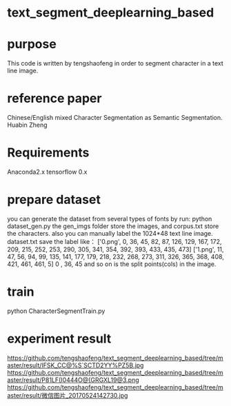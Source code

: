 # text_segment_deeplearning_based
# purpose  
This code is written by tengshaofeng in order to segment character in a text line image.  
# reference paper
Chinese/English mixed Character Segmentation as Semantic Segmentation. Huabin Zheng
# Requirements  
Anaconda2.x tensorflow 0.x 
# prepare dataset
you can generate the dataset from several types of fonts by run:
python dataset_gen.py
the gen_imgs folder store the images, and corpus.txt store the characters.
also you can manually label the 1024*48 text line image.
dataset.txt save the label like：
['0.png', 0, 36, 45, 82, 87, 126, 129, 167, 172, 209, 215, 252, 253, 290, 305, 341, 354, 392, 393, 433, 435, 473]
['1.png', 11, 47, 56, 94, 99, 135, 141, 177, 179, 218, 232, 268, 273, 311, 326, 365, 368, 408, 421, 461, 461, 5]
0 , 36, 45 and so on is the split points(cols) in the image.

# train  
python CharacterSegmentTrain.py

# experiment result
https://github.com/tengshaofeng/text_segment_deeplearning_based/tree/master/result/IFSK_CC@%S`SCTD2YY%PZ5B.jpg
https://github.com/tengshaofeng/text_segment_deeplearning_based/tree/master/result/P81LF(I0444O@(GRGXL19@3.png
https://github.com/tengshaofeng/text_segment_deeplearning_based/tree/master/result/微信图片_20170524142730.jpg
